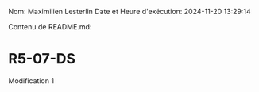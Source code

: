 Nom: Maximilien Lesterlin
Date et Heure d'exécution: 2024-11-20 13:29:14

Contenu de README.md:

# R5-07-DS

Modification 1
